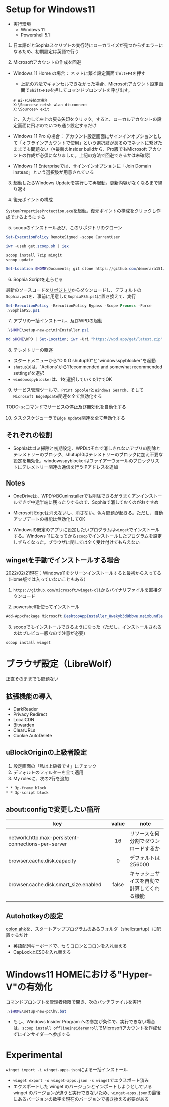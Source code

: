# Setup for Windows11
* 実行環境
  * Windows 11
  * Powershell 5.1


1. 日本語だとSophiaスクリプトの実行時にローカライズが見つからずエラーになるため、初期設定は英語で行う


2. Microsoftアカウントの作成を回避
* Windows 11 Home の場合： ネットに繋ぐ設定画面で`Alt+F4`を押す
    * 上記の方法でキャンセルできなかった場合、Microsoftアカウント設定画面で`Shift+F10`を押してコマンドプロンプトを呼び出す。
    ```CMD
    # Wi-Fi接続の場合
    X:\Sources> netsh wlan disconnect
    X:\Sources> exit
    ```
    と、入力して左上の戻る矢印をクリック。すると、ローカルアカウントの設定画面に飛ぶのでいつも通り設定するだけ

* Windows 11 Pro の場合： アカウント設定画面にサインインオプションとして「オフラインアカウントで使用」という選択肢があるのでネットに繋げたままでも問題ない（※最新のInsider buildから、Pro版でもMicrosoft アカウントの作成が必須になりました。上記の方法で回避できるかは未確認）

* Windows 11 Enterpriseでは、サインインオプションに「Join Domain instead」という選択肢が用意されている


3. 起動したらWindows Updateを実行して再起動。更新内容がなくなるまで繰り返す


4. 復元ポイントの構成


`SystemPropertiesProtection.exe`を起動。復元ポイントの構成をクリックし作成できるようにする


5. scoopのインストール及び、このリポジトリのクローン
```powershell
Set-ExecutionPolicy RemoteSigned -scope CurrentUser

iwr -useb get.scoop.sh | iex

scoop install 7zip mingit
scoop update

Set-Location $HOME\Documents; git clone https://github.com/demerara151/setup-new-pc.git

```


6. Sophia Scriptを走らせる


最新のソースコードを[リポジトリ](https://github.com/farag2/Sophia-Script-for-Windows)からダウンロードし、デフォルトの`Sophia.ps1`を、事前に用意した`SophiaPS5.ps1`に置き換えて、実行
```powershell
Set-ExecutionPolicy -ExecutionPolicy Bypass -Scope Process -Force
.\SophiaPS5.ps1
```


7. アプリの一括インストール、及びWPDの起動
```powershell
.\$HOME\setup-new-pc\minInstaller.ps1

md $HOME\WPD | Set-Location; iwr -Uri "https://wpd.app/get/latest.zip" -OutFile $HOME\WPD\wpd.zip; 7z x wpd.zip; .\WPD.exe

```

8. テレメトリーの駆逐
* スタートメニューから"O & O shutup10"と"windowsspyblocker"を起動
* `shutup10`は、'Actions'から'Recommended and somewhat recommended settings'を選択
* `windowsspyblocker`は、1を選択していくだけでOK


9. サービス管理ツールで、`Print Spooler`と`Windows Search`、そして`Microsoft EdgeUpdate`関連を全て無効化する


TODO: `sc`コマンドでサービスの停止及び無効化を自動化する


10.   タスクスケジューラで`Edge Update`関連を全て無効化する


## それぞれの役割
* Sophiaはゴミ掃除と初期設定、WPDはそれで消しきれないアプリの削除とテレメトリーのブロック、shutup10はテレメトリーのブロックに加え不要な設定を無効化、windowsspyblockerはファイアーウォールのブロックリストにテレメトリー関連の通信を行うIPアドレスを追加


## Notes
* OneDriveは、WPDやBCuninstallerでも削除できるがうまくアンインストールできず中途半端に残ったりするので、Sophiaで消しておくのがおすすめ

* Microsoft Edgeは消えないし、消さない。色々問題が起きる。ただし、自動アップデートの機能は無効化してOK

* Windowsの既定のアプリに設定したいプログラムは`winget`でインストールする。Windows 11になってから`scoop`でインストールしたプログラムを設定しずらくなった。ブラウザに関しては全く受け付けてもらえない


## wingetを手動でインストールする場合
2022/02/21現在：Windows11をクリーンインストールすると最初から入ってる（Home版では入っていないこともある）
1. `https://github.com/microsoft/winget-cli`からバイナリファイルを直接ダウンロード

2. powershellを使ってインストール
```powershell
Add-AppxPackage Microsoft.DesktopAppInstaller_8wekyb3d8bbwe.msixbundle

```
3. scoopでもインストールできるようになった（ただし、インストールされるのはプレビュー版なので注意が必要）
```
scoop install winget

```

# ブラウザ設定（LibreWolf）
正直そのままでも問題ない


## 拡張機能の導入
* DarkReader
* Privacy Redirect
* LocalCDN
* Bitwarden
* ClearURLs
* Cookie AutoDelete

## uBlockOriginの上級者設定
1. 設定画面の「私は上級者です」にチェック
2. デフォルトのフィルターを全て適用
3. My rulesに、次の2行を追加
```txt
* * 3p-frame block
* * 3p-script block
```


## about:configで変更したい箇所

| key                                                | value | note                                       |
| -------------------------------------------------- | :---: | ------------------------------------------ |
| network.http.max-persistent-connections-per-server |  16   | リソースを何分割でダウンロードするか       |
| browser.cache.disk.capacity                        |   0   | デフォルトは256000                         |
| browser.cache.disk.smart_size.enabled              | false | キャッシュサイズを自動で計算してくれる機能 |


## Autohotkeyの設定
[colon.ahk](autohotkey/colon.ahk)を、スタートアッププログラムのあるフォルダ（shell:startup）に配置するだけ
* 英語配列キーボードで、セミコロンとコロンを入れ替える
* CapLockとESCを入れ替える


# Windows11 HOMEにおける"Hyper-V"の有効化
コマンドプロンプトを管理者権限で開き、次のバッチファイルを実行
```Powershell
.\$HOME\setup-new-pc\hv.bat

```
* もし、Windows Insider Program への参加が条件で、実行できない場合は、`scoop install offlineinsiderenroll`でMicrosoftアカウントを作成せずにインサイダーへ参加する


# Experimental
`winget import -i winget-apps.json`による一括インストール
* `winget export -o winget-apps.json -s winget`でエクスポート済み
* エクスポートした winget のバージョンとインポートしようとしている winget のバージョンが違うと実行できないため、`winget-apps.json`の最後にあるバージョンの数字を現在のバージョンで書き換える必要がある
